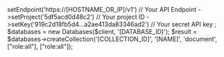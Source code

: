 <?php

use Appwrite\Client;
use Appwrite\Services\Databases;

$client = new Client();

$client
    ->setEndpoint('https://[HOSTNAME_OR_IP]/v1') // Your API Endpoint
    ->setProject('5df5acd0d48c2') // Your project ID
    ->setKey('919c2d18fb5d4...a2ae413da83346ad2') // Your secret API key
;

$databases = new Databases($client, '[DATABASE_ID]');

$result = $databases->createCollection('[COLLECTION_ID]', '[NAME]', 'document', ["role:all"], ["role:all"]);